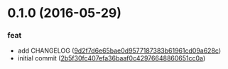 <a name="0.1.0"></a>
# 0.1.0 (2016-05-29)


### feat

* add CHANGELOG ([9d2f7d6e65bae0d9577187383b61961cd09a628c](https://github.com/timbru31/spigot-anti-piracy-csv-exporter/commit/9d2f7d6e65bae0d9577187383b61961cd09a628c))
* initial commit ([2b5f30fc407efa36baaf0c42976648860651cc0a](https://github.com/timbru31/spigot-anti-piracy-csv-exporter/commit/2b5f30fc407efa36baaf0c42976648860651cc0a))



